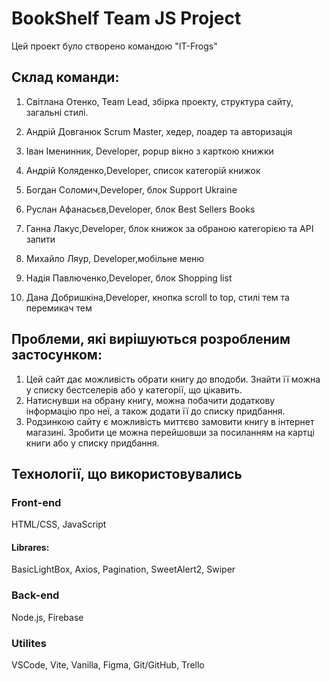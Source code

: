 # BookShelf Team JS Project

Цей проект було створено командою "IT-Frogs"

## Склад команди:

1. Світлана Отенко, Team Lead, збірка проекту, структура сайту, загальні стилі.

2. Андрій Довганюк Scrum Master, хедер, лоадер та авторизація

3. Іван Іменинник, Developer, popup вікно з карткою книжки

4. Андрій Коляденко,Developer, список категорій книжок

5. Богдан Соломич,Developer, блок Support Ukraine

6. Руслан Афанасьєв,Developer, блок Best Sellers Books

7. Ганна Лакус,Developer, блок книжок за обраною категорією та API запити

8. Михайло Ляур, Developer,мобільне меню

9. Надія Павлюченко,Developer, блок Shopping list

10. Дана Добришкіна,Developer, кнопка scroll to top, стилі тем та перемикач тем

## Проблеми, які вирішуються розробленим застосунком:

1. Цей сайт дає можливість обрати книгу до вподоби. Знайти її можна у списку
   бестселерів або у категорії, що цікавить.
2. Натиснувши на обрану книгу, можна побачити додаткову інформацію про неї, а
   також додати її до списку придбання.
3. Родзинкою сайту є можливість миттєво замовити книгу в інтернет магазині.
   Зробити це можна перейшовши за посиланням на картці книги або у списку
   придбання.

## Технології, що використовувались

### Front-end

HTML/CSS, JavaScript

#### Librares:

BasicLightBox, Axios, Pagination, SweetAlert2, Swiper

### Back-end

Node.js, Firebase

### Utilites

VSCode, Vite, Vanilla, Figma, Git/GitHub, Trello
